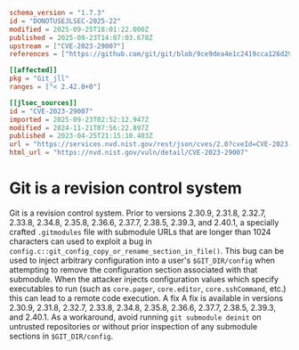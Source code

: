 ```toml
schema_version = "1.7.3"
id = "DONOTUSEJLSEC-2025-22"
modified = 2025-09-25T18:01:22.000Z
published = 2025-09-23T14:07:03.678Z
upstream = ["CVE-2023-29007"]
references = ["https://github.com/git/git/blob/9ce9dea4e1c2419cca126d29fa7730baa078a11b/Documentation/RelNotes/2.30.9.txt", "https://github.com/git/git/commit/528290f8c61222433a8cf02fb7cfffa8438432b4", "https://github.com/git/git/security/advisories/GHSA-v48j-4xgg-4844", "https://lists.debian.org/debian-lts-announce/2024/06/msg00018.html", "https://lists.fedoraproject.org/archives/list/package-announce@lists.fedoraproject.org/message/PI7FZ4NNR5S5J5K6AMVQBH2JFP6NE4L7/", "https://lists.fedoraproject.org/archives/list/package-announce@lists.fedoraproject.org/message/RKOXOAZ42HLXHXTW6JZI4L5DAIYDTYCU/", "https://lists.fedoraproject.org/archives/list/package-announce@lists.fedoraproject.org/message/YFZWGQKB6MM5MNF2DLFTD7KS2KWPICKL/", "https://security.gentoo.org/glsa/202312-15", "https://github.com/git/git/blob/9ce9dea4e1c2419cca126d29fa7730baa078a11b/Documentation/RelNotes/2.30.9.txt", "https://github.com/git/git/commit/528290f8c61222433a8cf02fb7cfffa8438432b4", "https://github.com/git/git/security/advisories/GHSA-v48j-4xgg-4844", "https://lists.debian.org/debian-lts-announce/2024/06/msg00018.html", "https://lists.fedoraproject.org/archives/list/package-announce@lists.fedoraproject.org/message/PI7FZ4NNR5S5J5K6AMVQBH2JFP6NE4L7/", "https://lists.fedoraproject.org/archives/list/package-announce@lists.fedoraproject.org/message/RKOXOAZ42HLXHXTW6JZI4L5DAIYDTYCU/", "https://lists.fedoraproject.org/archives/list/package-announce@lists.fedoraproject.org/message/YFZWGQKB6MM5MNF2DLFTD7KS2KWPICKL/", "https://security.gentoo.org/glsa/202312-15"]

[[affected]]
pkg = "Git_jll"
ranges = ["< 2.42.0+0"]

[[jlsec_sources]]
id = "CVE-2023-29007"
imported = 2025-09-23T02:52:12.947Z
modified = 2024-11-21T07:56:22.897Z
published = 2023-04-25T21:15:10.403Z
url = "https://services.nvd.nist.gov/rest/json/cves/2.0?cveId=CVE-2023-29007"
html_url = "https://nvd.nist.gov/vuln/detail/CVE-2023-29007"
```

# Git is a revision control system

Git is a revision control system. Prior to versions 2.30.9, 2.31.8, 2.32.7, 2.33.8, 2.34.8, 2.35.8, 2.36.6, 2.37.7, 2.38.5, 2.39.3, and 2.40.1, a specially crafted `.gitmodules` file with submodule URLs that are longer than 1024 characters can used to exploit a bug in `config.c::git_config_copy_or_rename_section_in_file()`. This bug can be used to inject arbitrary configuration into a user's `$GIT_DIR/config` when attempting to remove the configuration section associated with that submodule. When the attacker injects configuration values which specify executables to run (such as `core.pager`, `core.editor`, `core.sshCommand`, etc.) this can lead to a remote code execution. A fix A fix is available in versions 2.30.9, 2.31.8, 2.32.7, 2.33.8, 2.34.8, 2.35.8, 2.36.6, 2.37.7, 2.38.5, 2.39.3, and 2.40.1. As a workaround, avoid running `git submodule deinit` on untrusted repositories or without prior inspection of any submodule sections in `$GIT_DIR/config`.

